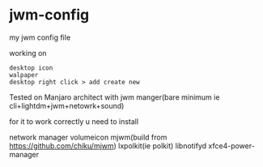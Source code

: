 # jwm-config
my jwm config file

working on

    desktop icon
    walpaper
    desktop right click > add create new

Tested on Manjaro architect with jwm manger(bare minimum ie cli+lightdm+jwm+netowrk+sound)

for it to work correctly u need to install

network manager
volumeicon
mjwm(build from https://github.com/chiku/mjwm)
lxpolkit(ie polkit)
libnotifyd
xfce4-power-manager


